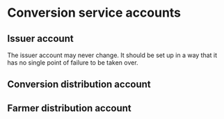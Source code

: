 # Conversion service accounts

## Issuer account

The issuer account may never change. It should be set up in a way that it has no single point of failure to be taken over.

## Conversion distribution account

## Farmer distribution account
